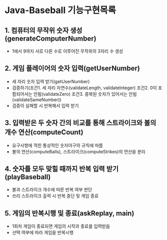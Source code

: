 # Java-Baseball 기능구현목록
## 1. 컴퓨터의 무작위 숫자 생성(generateComputerNumber)
-  1에서 9까지 서로 다른 수로 이루어진 무작위의 3자리 수 생성

## 2. 게임 플레이어의 숫자 입력(getUserNumber)
-  세 자리 숫자 입력 받기(getUserNumber)
-  검증하기(조건1. 세 자리 자연수(validateLength, validateInteger) 조건2. 0이 포함되어서는 안됨(validateZero) 조건3. 중복된 숫자가 있어서는 안됨(validateSameNumber))
-  검증이 실패할 시 반복해서 입력 받기
    
## 3. 입력받은 두 숫자 간의 비교를 통해 스트라이크와 볼의 개수 연산(computeCount)
- 요구사항에 적힌 통상적인 숫자야구의 규칙에 따름
- 볼의 연산(computeBalls), 스트라이크(computeStrikes)의 연산을 분리

## 4. 숫자를 모두 맞힐 때까지 반복 입력 받기(playBaseball)
- 볼과 스트라이크 개수에 따른 반복 여부 판단
- 쓰리 스트라이크 출력 시 반복 중단 및 게임 종료 

## 5. 게임의 반복시행 및 종료(askReplay, main)
-  1회차 게임이 종료되면 게임의 시작과 종료를 입력받음
-  선택 여부에 따라 게임을 반복시행 